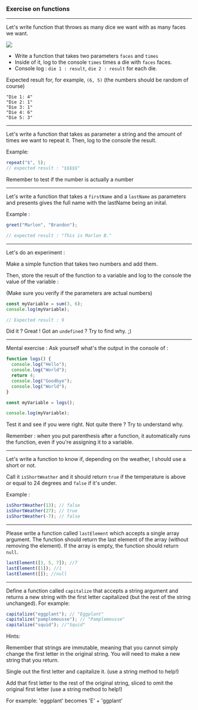 ### Exercise on functions

---

Let's write function that throws as many dice we want with as many faces we want.

![](https://media.giphy.com/media/3oGRFlpAW4sIHA02NW/giphy.gif)

- Write a function that takes two parameters `faces` and `times`
- Inside of it, log to the console `times` times a die with `faces` faces.
- Console log : `die 1 : result`, `die 2 : result` for each die.

Expected result for, for example, `(6, 5)` (the numbers should be random of course)

```
"Die 1: 4"
"Die 2: 1"
"Die 3: 1"
"Die 4: 6"
"Die 5: 3"
```

---

Let's write a function that takes as parameter a string and the amount of times we want to repeat it.
Then, log to the console the result.

Example:

```js
repeat("$", 5);
// expected result : "$$$$$"
```

Remember to test if the number is actually a number

---

Let's write a function that takes a `firstName` and a `lastName` as parameters and presents gives the full name with the lastName being an inital.

Example :

```js
greet("Marlon", "Brandon");

// expected result : "This is Marlon B."
```

---

Let's do an experiment :

Make a simple function that takes two numbers and add them.

Then, store the result of the function to a variable and log to the console the value of the variable :

(Make sure you verify if the parameters are actual numbers)

```js
const myVariable = sum(3, 6);
console.log(myVariable);

// Expected result : 9
```

Did it ? Great !
Got an `undefined` ? Try to find why. ;)

---

Mental exercise : Ask yourself what's the output in the console of :

```js
function logs() {
  console.log("Hello");
  console.log("World");
  return 4;
  console.log("Goodbye");
  console.log("World");
}

const myVariable = logs();

console.log(myVariable);
```

Test it and see if you were right.
Not quite there ? Try to understand why.

Remember : when you put parenthesis after a function, it automatically runs the function, even if you're assigning it to a variable.

---

Let's write a function to know if, depending on the weather, I should use a short or not.

Call it `isShortWeather` and it should return `true` if the temperature is above or equal to 24 degrees and `false` if it's under.

Example :

```js
isShortWeather(13); // false
isShortWeather(27); // true
isShortWeather(-7); // false
```

---

Please write a function called `lastElement` which accepts a single array argument. The function should return the last element of the array (without removing the element). If the array is empty, the function should return `null`.

```js
lastElement([3, 5, 7]); //7
lastElement([1]); //1
lastElement([]); //null
```

---

Define a function called `capitalize` that accepts a string argument and returns a new string with the first letter capitalized (but the rest of the string unchanged). For example:

```js
capitalize("eggplant"); // "Eggplant"
capitalize("pamplemousse"); // "Pamplemousse"
capitalize("squid"); //"Squid"
```

Hints:

Remember that strings are immutable, meaning that you cannot simply change the first letter in the original string. You will need to make a new string that you return.

Single out the first letter and capitalize it. (use a string method to help!)

Add that first letter to the rest of the original string, sliced to omit the original first letter (use a string method to help!)

For example: 'eggplant' becomes 'E' + 'ggplant'
